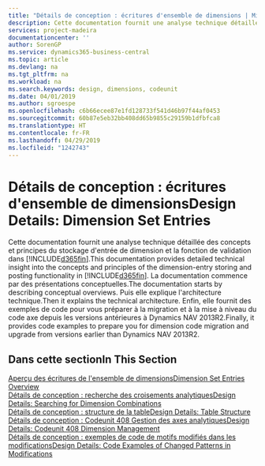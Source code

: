 ```yaml
---
title: "Détails de conception : écritures d'ensemble de dimensions | Microsoft Docs"
description: Cette documentation fournit une analyse technique détaillée des concepts et principes qui sont utilisés pour reconcevoir la fonction de stockage et de validation d'écritures de dimension.
services: project-madeira
documentationcenter: ''
author: SorenGP
ms.service: dynamics365-business-central
ms.topic: article
ms.devlang: na
ms.tgt_pltfrm: na
ms.workload: na
ms.search.keywords: design, dimensions, codeunit
ms.date: 04/01/2019
ms.author: sgroespe
ms.openlocfilehash: c6b66ecee87e1fd128733f541d46b97f44af0453
ms.sourcegitcommit: 60b87e5eb32bb408dd65b9855c29159b1dfbfca8
ms.translationtype: HT
ms.contentlocale: fr-FR
ms.lasthandoff: 04/29/2019
ms.locfileid: "1242743"
---
```

# <a name="design-details-dimension-set-entries"></a><span data-ttu-id="f887d-103">Détails de conception : écritures d'ensemble de dimensions</span><span class="sxs-lookup"><span data-stu-id="f887d-103">Design Details: Dimension Set Entries</span></span>
<span data-ttu-id="f887d-104">Cette documentation fournit une analyse technique détaillée des concepts et principes du stockage d'entrée de dimension et la fonction de validation dans [!INCLUDE[d365fin](includes/d365fin_md.md)].</span><span class="sxs-lookup"><span data-stu-id="f887d-104">This documentation provides detailed technical insight into the concepts and principles of the dimension-entry storing and posting functionality in [!INCLUDE[d365fin](includes/d365fin_md.md)].</span></span> <span data-ttu-id="f887d-105">La documentation commence par des présentations conceptuelles.</span><span class="sxs-lookup"><span data-stu-id="f887d-105">The documentation starts by describing conceptual overviews.</span></span> <span data-ttu-id="f887d-106">Puis elle explique l'architecture technique.</span><span class="sxs-lookup"><span data-stu-id="f887d-106">Then it explains the technical architecture.</span></span> <span data-ttu-id="f887d-107">Enfin, elle fournit des exemples de code pour vous préparer à la migration et à la mise à niveau du code axe depuis les versions antérieures à Dynamics NAV 2013R2.</span><span class="sxs-lookup"><span data-stu-id="f887d-107">Finally, it provides code examples to prepare you for dimension code migration and upgrade from versions earlier than Dynamics NAV 2013R2.</span></span>  

## <a name="in-this-section"></a><span data-ttu-id="f887d-108">Dans cette section</span><span class="sxs-lookup"><span data-stu-id="f887d-108">In This Section</span></span>  
[<span data-ttu-id="f887d-109">Aperçu des écritures de l'ensemble de dimensions</span><span class="sxs-lookup"><span data-stu-id="f887d-109">Dimension Set Entries Overview</span></span>](design-details-dimension-set-entries-overview.md)  
[<span data-ttu-id="f887d-110">Détails de conception : recherche des croisements analytiques</span><span class="sxs-lookup"><span data-stu-id="f887d-110">Design Details: Searching for Dimension Combinations</span></span>](design-details-searching-for-dimension-combinations.md)  
[<span data-ttu-id="f887d-111">Détails de conception : structure de la table</span><span class="sxs-lookup"><span data-stu-id="f887d-111">Design Details: Table Structure</span></span>](design-details-table-structure.md)  
[<span data-ttu-id="f887d-112">Détails de conception : Codeunit 408 Gestion des axes analytiques</span><span class="sxs-lookup"><span data-stu-id="f887d-112">Design Details: Codeunit 408 Dimension Management</span></span>](design-details-codeunit-408-dimension-management.md)  
[<span data-ttu-id="f887d-113">Détails de conception : exemples de code de motifs modifiés dans les modifications</span><span class="sxs-lookup"><span data-stu-id="f887d-113">Design Details: Code Examples of Changed Patterns in Modifications</span></span>](design-details-code-examples-of-changed-patterns-in-modifications.md)
